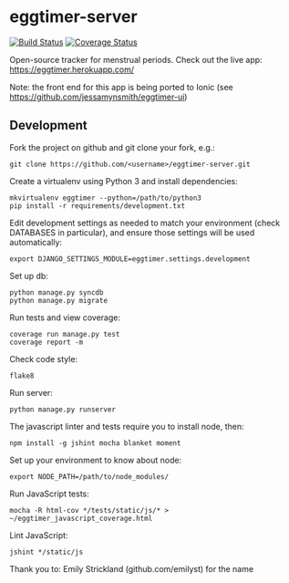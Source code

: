 eggtimer-server
===============

[![Build Status](https://circleci.com/gh/jessamynsmith/eggtimer-server.svg?style=shield)](https://circleci.com/gh/jessamynsmith/eggtimer-server)
[![Coverage Status](https://coveralls.io/repos/jessamynsmith/eggtimer-server/badge.svg?branch=master)](https://coveralls.io/r/jessamynsmith/eggtimer?branch=master)

Open-source tracker for menstrual periods. Check out the live app:
https://eggtimer.herokuapp.com/

Note: the front end for this app is being ported to Ionic (see https://github.com/jessamynsmith/eggtimer-ui)

Development
-----------

Fork the project on github and git clone your fork, e.g.:

    git clone https://github.com/<username>/eggtimer-server.git

Create a virtualenv using Python 3 and install dependencies:

    mkvirtualenv eggtimer --python=/path/to/python3
    pip install -r requirements/development.txt

Edit development settings as needed to match your environment (check DATABASES in particular),
and ensure those settings will be used automatically:

    export DJANGO_SETTINGS_MODULE=eggtimer.settings.development

Set up db:

    python manage.py syncdb
    python manage.py migrate

Run tests and view coverage:

    coverage run manage.py test
    coverage report -m

Check code style:

    flake8

Run server:

    python manage.py runserver
    
The javascript linter and tests require you to install node, then:

    npm install -g jshint mocha blanket moment

Set up your environment to know about node:

    export NODE_PATH=/path/to/node_modules/
    
Run JavaScript tests:

    mocha -R html-cov */tests/static/js/* > ~/eggtimer_javascript_coverage.html

Lint JavaScript:

    jshint */static/js


Thank you to:
Emily Strickland (github.com/emilyst) for the name
